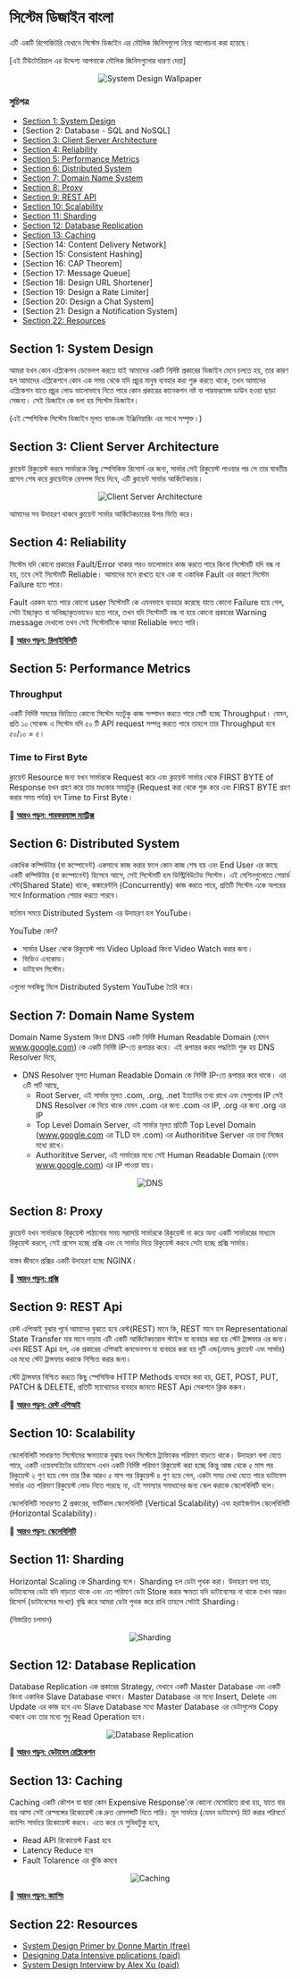 # সিস্টেম ডিজাইন বাংলা

এটি একটি রিপোজিটরি যেখানে সিস্টেম ডিজাইন এর মৌলিক জিনিসগুলো নিয়ে আলোচনা করা হয়েছে।

[এই টিউটোরিয়াল এর উদ্দেশ্য আপনাকে মৌলিক জিনিসগুলোর ধারণা দেয়া]

<p align="center">
  <img src="./images/system-design-wallpaper.png" alt="System Design Wallpaper">
</p>

### সুচিপত্র

- [Section 1: System Design](#section-1-system-design)
- [Section 2: Database - SQL and NoSQL]
- [Section 3: Client Server Architecture](#section-3-client-server-architecture)
- [Section 4: Reliability](#section-4-reliability)
- [Section 5: Performance Metrics](#section-5-performance-metrics)
- [Section 6: Distributed System](#section-6-distributed-system)
- [Section 7: Domain Name System](#section-7-domain-name-system)
- [Section 8: Proxy](#section-8-proxy)
- [Section 9: REST API](#section-9-rest-api)
- [Section 10: Scalability](#section-10-scalability)
- [Section 11: Sharding](#section-11-sharding)
- [Section 12: Database Replication](#section-12-database-replication)
- [Section 13: Caching](#section-13-caching)
- [Section 14: Content Delivery Network]
- [Section 15: Consistent Hashing]
- [Section 16: CAP Theorem]
- [Section 17: Message Queue]
- [Section 18: Design URL Shortener]
- [Section 19: Design a Rate Limiter]
- [Section 20: Design a Chat System]
- [Section 21: Design a Notification System]
- [Section 22: Resources](#section-22-resources)

## Section 1: System Design

আমরা যখন কোন এপ্লিকেশন ডেভেলপ করতে যাই আমাদের একটি নির্দিষ্ট প্রকারের ডিজাইন মেনে চলতে হয়, তার কারণ হল আমাদের এপ্লিকেশনে কোন এক সময় থেকে যদি প্রচুর মানুষ ব্যবহার করা শুরু করতে থাকে, তখন আমাদের এপ্লিকেশন যাতে প্রচুর লোড ভালোভাবে নিতে পারে কোন প্রকারের কানেকশন নষ্ট বা পারফরমেন্স ডাউন হওয়া ছাড়া সেজন্য। সেই ডিজাইন কে বলা হয় সিস্টেম ডিজাইন।

(এই স্পেসিফিক সিস্টেম ডিজাইন মূলত ব্যাকএন্ড ইঞ্জিনিয়ারিং এর সাথে সম্পৃক্ত।)

## Section 3: Client Server Architecture

ক্লায়েন্ট রিকুয়েস্ট করবে সার্ভারকে কিছু স্পেসিকিফ রিসোর্স এর জন্য, সার্ভার সেই রিকুয়েস্ট পাওয়ার পর সে তার যাবতীয় প্রসেস শেষ করে ক্লায়েন্টকে রেসপন্স দিয়ে দিবে, এটি ক্লায়েন্ট সার্ভার আর্কিটেকচার।

<p align="center">
  <img src="./images/csa.png" alt="Client Server Architecture">
</p>

আমাদের সব উদাহরণ থাকবে ক্লায়েন্ট সার্ভার আর্কিটেকচারের উপর ভিত্তি করে।

## Section 4: Reliability

সিস্টেম যদি কোনো প্রকারের Fault/Error থাকার পরও ভালোভাবে কাজ করতে পারে কিংবা সিস্টেমটি যদি বন্ধ না হয়, তবে সেই সিস্টেমটি Reliable। আমাদের মনে রাখতে হবে এক বা একাধিক Fault এর কারণে সিস্টেম Failure হতে পারে।

Fault এরকম হতে পারে কোনো user সিস্টেমটি কে এমনভাবে ব্যবহার করেছে যাতে কোনো Failure হয়ে গেল, সেটা ইচ্ছাকৃত বা অনিচ্ছাকৃতভাবেও হতে পারে, তখন যদি সিস্টেমটি বন্ধ না হয়ে কোনো প্রকারের Warning message দেখালো তখন সেই সিস্টেমটিকে আমরা Reliable বলতে পারি।

🔗 [**আরও পড়ুন: রিলাইবিলিটি**](./sections/reliability/README.md)

## Section 5: Performance Metrics

### Throughput

একটি নির্দিষ্ট সময়ের ভিত্তিতে কোনো সিস্টেম যতটুকু কাজ সম্পাদন করতে পারে সেটি হচ্ছে Throughput। যেমন, প্রতি ১০ সেকেন্ড এ সিস্টেম যদি ৫০ টি API request সম্পন্ন করতে পারে তাহলে তার Throughput হবে ৫০/১০ = ৫।

### Time to First Byte

ক্লায়েন্ট Resource জন্য যখন সার্ভারকে Request করে এবং ক্লায়েন্ট সার্ভার থেকে FIRST BYTE of Response যখন গ্রহণ করে তার মধ্যকার সময়টুকু (Request করা থেকে শুরু করে এবং FIRST BYTE গ্রহণ করার সময় পর্যন্ত) হল Time to First Byte।

🔗 [**আরও পড়ুন: পারফরম্যান্স ম্যাট্রিক্স**](./sections/performance-metrics/README.md)

## Section 6: Distributed System

একাধিক কম্পিউটার (বা কম্পোনেন্ট) একসাথে কাজ করার ফলে কোন কাজ শেষ হয় এবং End User এর কাছে একটি কম্পিউটার (বা কম্পোনেন্ট) হিসেবে আসে, সেই সিস্টেমটি হল ডিস্ট্রিবিউটেড সিস্টেম। এই মেশিনগুলোতে শেয়ার্ড স্টেট(Shared State) থাকে, কঙ্কারেন্টলি (Concurrently) কাজ করতে পারে, প্রতিটি সিস্টেম একে অপরের সাথে Information শেয়ার করতে পারবে।

বর্তমান সময়ে Distributed System এর উদাহরণ হল YouTube।

YouTube কেন?

- সার্ভার User থেকে রিকুয়েস্ট পায় Video Upload কিংবা Video Watch করার জন্য।
- ভিডিও এনকোড।
- ডাটাবেস সিস্টেম।

এগুলো সবকিছু মিলে Distributed System YouTube তৈরি করে।

## Section 7: Domain Name System

Domain Name System কিংবা DNS একটি নির্দিষ্ট Human Readable Domain (যেমন www.google.com) কে একটি নির্দিষ্ট IP-তে রূপান্তর করে।
এই রূপান্তর করার পদ্ধতিটা শুরু হয় DNS Resolver দিয়ে,

- DNS Resolver মূলত Human Readable Domain কে নির্দিষ্ট IP-তে রূপান্তর করে থাকে। এর ৩টি পার্ট আছে,
  - Root Server, এই সার্ভার মূলত .com, .org, .net ইত্যাদির তথ্য রাখে এবং সেগুলোর IP সেই DNS Resolver কে দিয়ে থাকে যেমন .com এর জন্য .com এর IP, .org এর জন্য .org এর IP
  - Top Level Domain Server, এই সার্ভার মূলত প্রতিটি Top Level Domain (www.google.com এর TLD হল .com) এর Authorititve Server এর তথ্য নিজের মধ্যে রাখে।
  - Authorititve Server, এই সার্ভারের মধ্যে সেই Human Readable Domain (যেমন www.google.com) এর IP পাওয়া যায়।

<p align="center">
  <img src="./images/dns.png" alt="DNS">
</p>

## Section 8: Proxy

ক্লায়েন্ট যখন সার্ভারকে রিকুয়েস্ট পাঠানোর সময় সরাসরি সার্ভারকে রিকুয়েস্ট না করে অন্য একটি সার্ভাররের মাধ্যমে রিকুয়েস্ট করলে, সেই প্রসেস হচ্ছে প্রক্সি এবং যে সার্ভার দিয়ে রিকুয়েস্ট করবে সেটা হচ্ছে প্রক্সি সার্ভার।

বাস্তব জীবনে প্রক্সির একটি উদাহরণ হচ্ছে NGINX।

🔗 [**আরও পড়ুন: প্রক্সি**](./sections/proxy/README.md)

## Section 9: REST Api

রেস্ট এপিআই বুঝার পূর্বে আমাদের বুঝতে হবে রেস্ট(REST) মানে কি, REST মানে হল Representational State Transfer যার মানে দাড়ায় এটি একটি আর্কিটেকচারাল স্টাইল যা ব্যবহার করা হয় স্টেট ট্রান্সফার এর জন্য। এখন REST Api হল, এক প্রকারের এপিআই কনভেনশন যা ব্যবহার করা হয় দুটি এন্ড(যেমনঃ ক্লায়েন্ট এবং সার্ভার) এর মধ্যে স্টেট ট্রান্সফার করাকে নিশ্চিত করার জন্য।

স্টেট ট্রান্সফার নিশ্চিত করতে কিছু স্পেসিফিক HTTP Methods ব্যবহার করা হয়, GET, POST, PUT, PATCH & DELETE, প্রতিটি ম্যাথোডের ব্যবহার জানতে REST Api সেকশনে ক্লিক করুন।

🔗 [**আরও পড়ুন: রেস্ট এপিআই**](./sections/rest-api/README.md)

## Section 10: Scalability

স্কেলেবিলিটি সাধারণত সিস্টেমের ক্ষমতাকে বুঝায় যখন সিস্টেমে ট্রাফিকের পরিমাণ বাড়তে থাকে। উদাহরণ বলা যেতে পারে, একটি ওয়েবসাইটের ডাটাবেসে এখন একটি নির্দিষ্ট পরিমাণ রিকুয়েস্ট করা হচ্ছে কিন্তু আজ থেকে ৫ মাস পর রিকুয়েস্ট ২ গুণ হয়ে গেল তার ঠিক আরও ৫ মাস পর রিকুয়েস্ট ৪ গুণ হয়ে গেল, একটা সময় দেখা যেতে পারে ডাটাবেস সার্ভার এত পরিমাণ রিকুয়েস্ট লোড নিতে পারছে না, এই সমস্যার সমাধানের জন্য স্কেল করাকে স্কেলেবিলিটি বলে।

স্কেলেবিলিটি সাধারণত 2 প্রকারের, ভার্টিকাল স্কেলেবিলিটি (Vertical Scalability) এবং হরাইজন্টাল স্কেলেবিলিটি (Horizontal Scalability)।

🔗 [**আরও পড়ুন: স্কেলেবিলিটি**](./sections/scalability/README.md)

## Section 11: Sharding

Horizontal Scaling কে Sharding বলে। Sharding হল ডেটা পৃথক করা। উদাহরণ বলা যায়, ডাটাবেসের ডেটা যদি বাড়তে থাকে এবং এত পরিমাণ ডেটা Store করার ক্ষমতা যদি ডাটাবেসের না থাকে তখন আরও রিসোর্স (ডাটাবেসের সংখ্যা) বৃদ্ধি করে আমরা ডেটা পৃথক করে রাখি তাহলে সেটাই Sharding।

(বিস্তারিত চলমান)

<p align="center">
  <img src="./images/sharding.png" alt="Sharding">
</p>

## Section 12: Database Replication

Database Replication এক প্রকারের Strategy, যেখানে একটি Master Database এবং একটি কিংবা একাধিক Slave Database থাকবে। Master Database এর মধ্যে Insert, Delete এবং Update এর কাজ হবে এবং Slave Database মধ্যে Master Database এর ডেটাগুলোর Copy থাকবে এবং তার মধ্যে শুধু Read Operation হবে।

<p align="center">
  <img src="./images/DB_replication.png" alt="Database Replication">
</p>

🔗 [**আরও পড়ুন: ডেটাবেস রেপ্লিকেশন**](./sections/db_replication/README.md)

## Section 13: Caching

Caching একটি কৌশল যা দ্বারা কোন Expensive Response'কে কোনো মেমোরিতে রাখা হয়, যাতে বার বার আসা সেই রেস্পন্সের রিকোয়েস্ট কে দ্রুত রেসপন্সটি দিতে পারি। মূল সার্ভারে (যেমন ডাটাবেস) হিট করার পরিবর্তে ক্যাশিং সার্ভারে রিকোয়েস্ট করবে। এতে করে যে সুবিধাটুকু হবে,

- Read API রিকোয়েস্ট Fast হবে
- Latency Reduce হবে
- Fault Tolarence এর ঝুঁকি কমবে

<p align="center">
  <img src="./images/caching1.png" alt="Caching">
</p>

🔗 [**আরও পড়ুন: ক্যাশিং**](./sections/caching/README.md)

## Section 22: Resources

- <a href="https://github.com/donnemartin/system-design-primer" target="_blank">System Design Primer by Donne Martin (free)</a>
- <a href="https://www.amazon.com/Designing-Data-Intensive-Applications-Reliable-Maintainable/dp/1449373321" target="_blank">Designing Data Intensive pplications (paid)</a>
- <a href="amazon.com/System-Design-Interview-Insiders-Guide/dp/1736049119" target="_blank">System Design Interview by Alex Xu (paid)</a>
